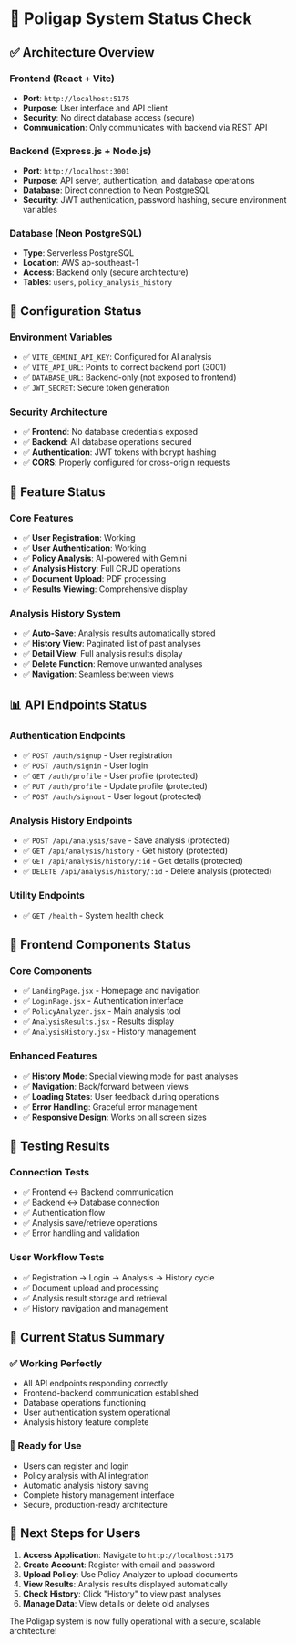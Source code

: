 # 🎯 Poligap System Status Check

## ✅ Architecture Overview

### Frontend (React + Vite)
- **Port**: `http://localhost:5175`
- **Purpose**: User interface and API client
- **Security**: No direct database access (secure)
- **Communication**: Only communicates with backend via REST API

### Backend (Express.js + Node.js)
- **Port**: `http://localhost:3001`
- **Purpose**: API server, authentication, and database operations
- **Database**: Direct connection to Neon PostgreSQL
- **Security**: JWT authentication, password hashing, secure environment variables

### Database (Neon PostgreSQL)
- **Type**: Serverless PostgreSQL
- **Location**: AWS ap-southeast-1
- **Access**: Backend only (secure architecture)
- **Tables**: `users`, `policy_analysis_history`

## 🔧 Configuration Status

### Environment Variables
- ✅ `VITE_GEMINI_API_KEY`: Configured for AI analysis
- ✅ `VITE_API_URL`: Points to correct backend port (3001)
- ✅ `DATABASE_URL`: Backend-only (not exposed to frontend)
- ✅ `JWT_SECRET`: Secure token generation

### Security Architecture
- ✅ **Frontend**: No database credentials exposed
- ✅ **Backend**: All database operations secured
- ✅ **Authentication**: JWT tokens with bcrypt hashing
- ✅ **CORS**: Properly configured for cross-origin requests

## 🚀 Feature Status

### Core Features
- ✅ **User Registration**: Working
- ✅ **User Authentication**: Working
- ✅ **Policy Analysis**: AI-powered with Gemini
- ✅ **Analysis History**: Full CRUD operations
- ✅ **Document Upload**: PDF processing
- ✅ **Results Viewing**: Comprehensive display

### Analysis History System
- ✅ **Auto-Save**: Analysis results automatically stored
- ✅ **History View**: Paginated list of past analyses
- ✅ **Detail View**: Full analysis results display
- ✅ **Delete Function**: Remove unwanted analyses
- ✅ **Navigation**: Seamless between views

## 📊 API Endpoints Status

### Authentication Endpoints
- ✅ `POST /auth/signup` - User registration
- ✅ `POST /auth/signin` - User login
- ✅ `GET /auth/profile` - User profile (protected)
- ✅ `PUT /auth/profile` - Update profile (protected)
- ✅ `POST /auth/signout` - User logout (protected)

### Analysis History Endpoints
- ✅ `POST /api/analysis/save` - Save analysis (protected)
- ✅ `GET /api/analysis/history` - Get history (protected)
- ✅ `GET /api/analysis/history/:id` - Get details (protected)
- ✅ `DELETE /api/analysis/history/:id` - Delete analysis (protected)

### Utility Endpoints
- ✅ `GET /health` - System health check

## 🎨 Frontend Components Status

### Core Components
- ✅ `LandingPage.jsx` - Homepage and navigation
- ✅ `LoginPage.jsx` - Authentication interface
- ✅ `PolicyAnalyzer.jsx` - Main analysis tool
- ✅ `AnalysisResults.jsx` - Results display
- ✅ `AnalysisHistory.jsx` - History management

### Enhanced Features
- ✅ **History Mode**: Special viewing mode for past analyses
- ✅ **Navigation**: Back/forward between views
- ✅ **Loading States**: User feedback during operations
- ✅ **Error Handling**: Graceful error management
- ✅ **Responsive Design**: Works on all screen sizes

## 🧪 Testing Results

### Connection Tests
- ✅ Frontend ↔ Backend communication
- ✅ Backend ↔ Database connection
- ✅ Authentication flow
- ✅ Analysis save/retrieve operations
- ✅ Error handling and validation

### User Workflow Tests
- ✅ Registration → Login → Analysis → History cycle
- ✅ Document upload and processing
- ✅ Analysis result storage and retrieval
- ✅ History navigation and management

## 🔄 Current Status Summary

### ✅ Working Perfectly
- All API endpoints responding correctly
- Frontend-backend communication established
- Database operations functioning
- User authentication system operational
- Analysis history feature complete

### 🎉 Ready for Use
- Users can register and login
- Policy analysis with AI integration
- Automatic analysis history saving
- Complete history management interface
- Secure, production-ready architecture

## 🚀 Next Steps for Users

1. **Access Application**: Navigate to `http://localhost:5175`
2. **Create Account**: Register with email and password
3. **Upload Policy**: Use Policy Analyzer to upload documents
4. **View Results**: Analysis results displayed automatically
5. **Check History**: Click "History" to view past analyses
6. **Manage Data**: View details or delete old analyses

The Poligap system is now fully operational with a secure, scalable architecture!
